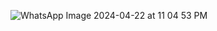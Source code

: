 ![WhatsApp Image 2024-04-22 at 11 04 53 PM](https://github.com/minazakaria88/bmi_with_firebase/assets/76627744/739caf33-c01a-49bf-aaaf-b8ddabfbdb26)
